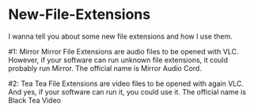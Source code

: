 # New-File-Extensions
I wanna tell you about some new file extensions and how I use them.

#1: Mirror
Mirror File Extensions are audio files to be opened with VLC. However, if your software can run unknown file extensions, it could probably run Mirror.
The official name is Mirror Audio Cord.

#2: Tea
Tea File Extensions are video files to be opened with again VLC. And yes, if your software can run it, you could use it.
The official name is Black Tea Video
